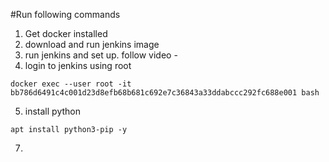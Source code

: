 #Run following commands

1. Get docker installed
2. download and run jenkins image
3. run jenkins and set up. follow video - 
4. login to jenkins using root
```
docker exec --user root -it bb786d6491c4c001d23d8efb68b681c692e7c36843a33ddabccc292fc688e001 bash
```
5. install python
```
apt install python3-pip -y
```
7.  
